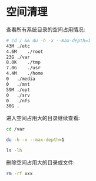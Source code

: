 # 空间清理

查看所有系统目录的空间占用情况:

```bash
# cd / && du -h -x --max-depth=1
43M	./etc
4.6M	./root
23G	./var
8.0K	./tmp
7.0G	./usr
4.4M	./home
0	./media
0	./mnt
59M	./opt
0	./srv
0	./nfs
30G	.
```

进入空间占用大的目录继续查看:

```bash
cd /var

du -h -x --max-depth=1

ls -lh
```

删除空间占用大的目录或文件:

```bash
rm -rf xxx
```
